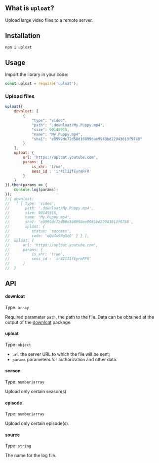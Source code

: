 ## What is `uploat`?

Upload large video files to a remote server.

## Installation

```bash
npm i uploat
```

## Usage

Import the library in your code:

```js
const uploat = require('uploat');
```

### Upload files

```js
uploat({
    downloat: [
        {
            "type": "video",
            "path": ".downloat/My.Puppy.mp4",
            "size": 90145915,
            "name": "My.Puppy.mp4",
            "sha1": "e8999dc72d58d108990ae9983bd22943013f9788"
        }
    ],
    uploat: {
        url: 'https://uploat.youtube.com', 
        params: {
            is_xhr: 'true',
            sess_id : 'ir4IlIIfEyreRFR'
        }
    }
}).then(params => {
    console.log(params);
});
//{ downloat:
//   [ { type: 'video',
//       path: '.downloat/My.Puppy.mp4',
//       size: 90145915,
//       name: 'My.Puppy.mp4',
//       sha1: 'e8999dc72d58d108990ae9983bd22943013f9788',
//       uploat: {
//          status: 'success',
//          code: 'dQw4w9WgXcQ' } } ],
//  uploat: {
//      url: 'https://uploat.youtube.com', 
//      params: {
//          is_xhr: 'true',
//          sess_id : 'ir4IlIIfEyreRFR'
//      }
//  }
```

## API

#### downloat

Type: `array`

Required parameter `path`, the path to the file. Data can be obtained at the output of the <a href="https://github.com/GulfStreamJS/downloat" target="_blank">downloat</a> package.

#### uploat

Type: `object`

- `url`  the server URL to which the file will be sent;
- `params` parameters for authorization and other data.

#### season

Type: `number|array`

Upload only certain season(s).

#### episode

Type: `number|array`

Upload only certain episode(s).

#### source

Type: `string`

The name for the log file.